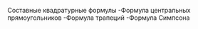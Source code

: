 Составные квадратурные формулы
-Формула центральных прямоугольников
-Формула трапеций
-Формула Симпсона
